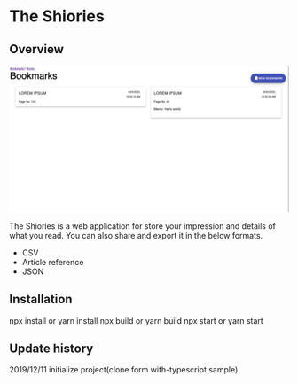 # The Shiories

## Overview
![](overview.png)

The Shiories is a web application for store your impression and details of what you read.
You can also share and export it in the below formats.
- CSV
- Article reference
- JSON

## Installation
npx install or yarn install
npx build or yarn build
npx start or yarn start

## Update history
2019/12/11 initialize project(clone form with-typescript sample)

